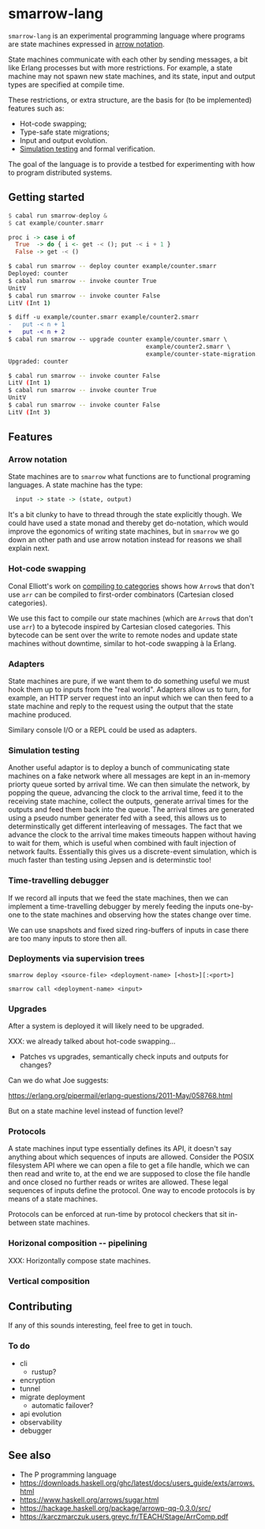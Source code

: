 # smarrow-lang

`smarrow-lang` is an experimental programming language where programs are state
machines expressed in
[arrow notation](https://www.haskell.org/arrows/syntax.html).

State machines communicate with each other by sending messages, a bit like
Erlang processes but with more restrictions. For example, a state machine may
not spawn new state machines, and its state, input and output types are
specified at compile time.

These restrictions, or extra structure, are the basis for (to be implemented)
features such as:

* Hot-code swapping;
* Type-safe state migrations;
* Input and output evolution.
* [Simulation testing](https://apple.github.io/foundationdb/testing.html) and
  formal verification.

The goal of the language is to provide a testbed for experimenting with how to
program distributed systems.

## Getting started

```haskell
$ cabal run smarrow-deploy &
$ cat example/counter.smarr

proc i -> case i of
  True  -> do { i <- get -< (); put -< i + 1 }
  False -> get -< ()
```
```bash
$ cabal run smarrow -- deploy counter example/counter.smarr
Deployed: counter
$ cabal run smarrow -- invoke counter True
UnitV
$ cabal run smarrow -- invoke counter False
LitV (Int 1)
```
```diff
$ diff -u example/counter.smarr example/counter2.smarr
-   put -< n + 1
+   put -< n + 2
$ cabal run smarrow -- upgrade counter example/counter.smarr \
                                       example/counter2.smarr \
                                       example/counter-state-migration.smarr
Upgraded: counter
```
```bash
$ cabal run smarrow -- invoke counter False
LitV (Int 1)
$ cabal run smarrow -- invoke counter True
UnitV
$ cabal run smarrow -- invoke counter False
LitV (Int 3)
```

## Features

### Arrow notation

State machines are to `smarrow` what functions are to functional programing
languages. A state machine has the type:

```haskell
  input -> state -> (state, output)
```

It's a bit clunky to have to thread through the state explicitly though. We
could have used a state monad and thereby get do-notation, which would improve
the egonomics of writing state machines, but in `smarrow` we go down an other
path and use arrow notation instead for reasons we shall explain next.

### Hot-code swapping

Conal Elliott's work on [compiling to
categories](http://conal.net/papers/compiling-to-categories/) shows how `Arrow`s
that don't use `arr` can be compiled to first-order combinators (Cartesian
closed categories).

We use this fact to compile our state machines (which are `Arrow`s that don't
use `arr`) to a bytecode inspired by Cartesian closed categories. This bytecode
can be sent over the write to remote nodes and update state machines without
downtime, similar to hot-code swapping à la Erlang.

### Adapters

State machines are pure, if we want them to do something useful we must hook
them up to inputs from the "real world". Adapters allow us to turn, for example,
an HTTP server request into an input which we can then feed to a state machine
and reply to the request using the output that the state machine produced.

Similary console I/O or a REPL could be used as adapters.

### Simulation testing

Another useful adaptor is to deploy a bunch of communicating state machines on a
fake network where all messages are kept in an in-memory priorty queue sorted by
arrival time. We can then simulate the network, by popping the queue, advancing
the clock to the arrival time, feed it to the receiving state machine, collect
the outputs, generate arrival times for the outputs and feed them back into the
queue. The arrival times are generated using a pseudo number generater fed with
a seed, this allows us to determinstically get different interleaving of
messages. The fact that we advance the clock to the arrival time makes timeouts
happen without having to wait for them, which is useful when combined with fault
injection of network faults. Essentially this gives us a discrete-event
simulation, which is much faster than testing using Jepsen and is determinstic
too!

### Time-travelling debugger

If we record all inputs that we feed the state machines, then we can implement a
time-travelling debugger by merely feeding the inputs one-by-one to the state
machines and observing how the states change over time.

We can use snapshots and fixed sized ring-buffers of inputs in case there are
too many inputs to store then all.

### Deployments via supervision trees

`smarrow deploy <source-file> <deployment-name> [<host>][:<port>]`

`smarrow call <deployment-name> <input>`


### Upgrades

After a system is deployed it will likely need to be upgraded.

XXX: we already talked about hot-code swapping...

* Patches vs upgrades, semantically check inputs and outputs for changes?

Can we do what Joe suggests:

  https://erlang.org/pipermail/erlang-questions/2011-May/058768.html

But on a state machine level instead of function level?

### Protocols

A state machines input type essentially defines its API, it doesn't say anything
about which sequences of inputs are allowed. Consider the POSIX filesystem API
where we can open a file to get a file handle, which we can then read and write
to, at the end we are supposed to close the file handle and once closed no
further reads or writes are allowed. These legal sequences of inputs define the
protocol. One way to encode protocols is by means of a state machines.

Protocols can be enforced at run-time by protocol checkers that sit in-between
state machines.

### Horizonal composition -- pipelining

XXX: Horizontally compose state machines.

### Vertical composition

## Contributing

If any of this sounds interesting, feel free to get in touch.

### To do

* cli
  - rustup?
* encryption
* tunnel
* migrate deployment
  - automatic failover?
* api evolution
* observability
* debugger


## See also

* The P programming language
* https://downloads.haskell.org/ghc/latest/docs/users_guide/exts/arrows.html
* https://www.haskell.org/arrows/sugar.html
* https://hackage.haskell.org/package/arrowp-qq-0.3.0/src/
* https://karczmarczuk.users.greyc.fr/TEACH/Stage/ArrComp.pdf
